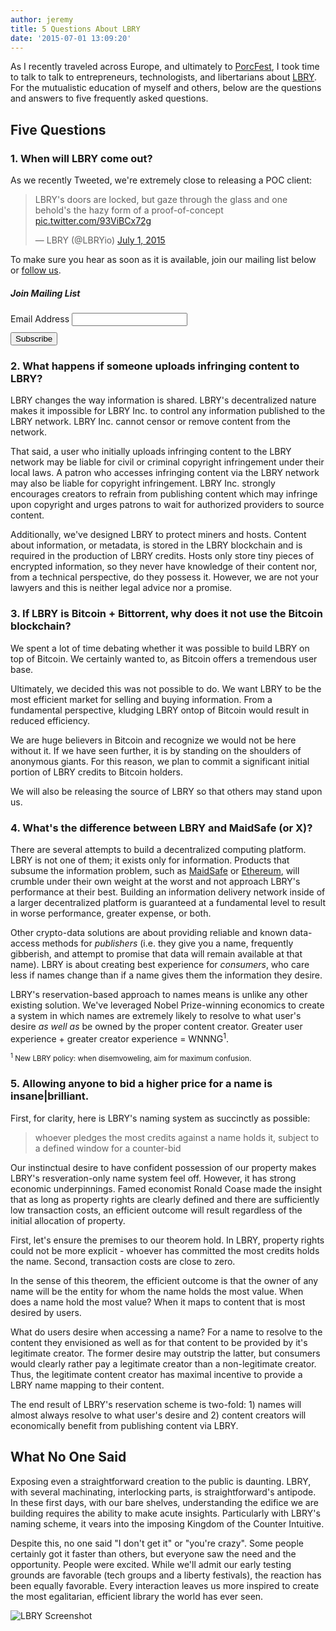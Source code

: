 ```yaml
---
author: jeremy
title: 5 Questions About LBRY
date: '2015-07-01 13:09:20'
---
```


As I recently traveled across Europe, and ultimately to [PorcFest](www.porcfest.com), I took time to talk to talk to entrepreneurs, technologists, and libertarians about [LBRY](http://lbry.io). For the mutualistic education of myself and others, below are the questions and answers to five frequently asked questions.

## Five Questions

### 1. When will LBRY come out?

 As we recently Tweeted, we're extremely close to releasing a POC client:

 <blockquote class="twitter-tweet" data-lang="en"><p lang="en" dir="ltr">LBRY&#39;s doors are locked, but gaze through the glass and one behold&#39;s the hazy form of a proof-of-concept <a href="http://t.co/93ViBCx72g">pic.twitter.com/93ViBCx72g</a></p>&mdash; LBRY (@LBRYio) <a href="https://twitter.com/LBRYio/status/616333374878281728">July 1, 2015</a></blockquote>
<script async src="//platform.twitter.com/widgets.js" charset="utf-8"></script>

 To make sure you hear as soon as it is available, join our mailing list below or
[follow us](https://twitter.com/lbry_io).

##### Join Mailing List

<div id="mc_embed_signup">
<form action="//lbry.us9.list-manage.com/subscribe/post?u=6dff893a9da0ab62d6704afc9&id=7b74c90030" method="post" id="mc-embedded-subscribe-form" name="mc-embedded-subscribe-form" class="validate" target="_blank" novalidate>
    <div id="mc_embed_signup_scroll" >
      <div class="mc-field-group" style="margin-bottom: 10px">
        	<label for="mce-EMAIL">Email Address </label>
        	<input type="email" value="" name="EMAIL" class="required email" id="mce-EMAIL">
      </div>
      <div style="position: absolute; left: -5000px;"><input type="text" name="b_6dff893a9da0ab62d6704afc9_7b74c90030" tabindex="-1" value=""></div>
      <div class="clear"><input type="submit" value="Subscribe" name="subscribe" id="mc-embedded-subscribe" class="button"></div>
    </div>
  </form>
</div>


### 2. What happens if someone uploads infringing content to LBRY?
 LBRY changes the way information is shared. LBRY's decentralized nature makes it impossible for LBRY Inc. to control any information published to the LBRY network. LBRY Inc. cannot censor or remove content from the network.

 That said, a user who initially uploads infringing content to the LBRY network may be liable for civil or criminal copyright infringement under their local laws. A patron who accesses infringing content via the LBRY network may also be liable for copyright infringement. LBRY Inc. strongly encourages creators to refrain from publishing content which may infringe upon copyright and urges patrons to wait for authorized providers to source content.

Additionally, we've designed LBRY to protect miners and hosts. Content about information, or metadata, is stored in the LBRY blockchain and is required in the production of LBRY credits. Hosts only store tiny pieces of encrypted information, so they never have knowledge of their content nor, from a technical perspective, do they possess it. However, we are not your lawyers and this is neither legal advice nor a promise.

### 3. If LBRY is Bitcoin + Bittorrent, why does it not use the Bitcoin blockchain?

 We spent a lot of time debating whether it was possible to build LBRY on top of Bitcoin. We certainly wanted to, as Bitcoin offers a tremendous user base.

 Ultimately, we decided this was not possible to do. We want LBRY to be the most efficient market for selling and buying information. From a fundamental perspective, kludging LBRY ontop of Bitcoin would result in reduced efficiency.

 We are huge believers in Bitcoin and recognize we would not be here without it. If we have seen further, it is by standing on the shoulders of anonymous giants. For this reason, we plan to commit a significant initial portion of LBRY credits to Bitcoin holders.

We will also be releasing the source of LBRY so that others may stand upon us.

### 4. What's the difference between LBRY and MaidSafe (or X)?

 There are several attempts to build a decentralized computing platform. LBRY is not one of them; it exists only for information. Products that subsume the information problem, such as [MaidSafe](www.maidsafe.com) or [Ethereum](www.ethereum.org), will crumble under their own weight at the worst and not approach LBRY's performance at their best. Building an information delivery network inside of a larger decentralized platform is guaranteed at a fundamental level to result in worse performance, greater expense, or both.

Other crypto-data solutions are about providing reliable and known data-access methods for *publishers* (i.e. they give you a name, frequently gibberish, and attempt to promise that data will remain available at that name). LBRY is about creating best experience for *consumers*, who care less if names change than if a name gives them the information they desire.

LBRY's reservation-based approach to names means is unlike any other existing solution. We've leveraged Nobel Prize-winning economics to create a system in which names are extremely likely to resolve to what user's desire *as well as* be owned by the proper content creator. Greater user experience + greater creator experience = WNNNG<sup>1</sup>.

 <small><sup>1</sup> New LBRY policy: when disemvoweling, aim for maximum confusion. </small>

### 5. **Allowing anyone to bid a higher price for a name is insane|brilliant.**

First, for clarity, here is LBRY's naming system as succinctly as possible:

> whoever pledges the most credits against a name holds it, subject to a defined window for a counter-bid

 Our instinctual desire to have confident possession of our property makes LBRY's resveration-only name system feel off. However, it has strong economic underpinnings. Famed economist Ronald Coase made the insight that as long as property rights are clearly defined and there are sufficiently low transaction costs, an efficient outcome will result regardless of the initial allocation of property.

 First, let's ensure the premises to our theorem hold. In LBRY, property rights could not be more explicit - whoever has committed the most credits holds the name. Second, transaction costs are close to zero.

 In the sense of this theorem, the efficient outcome is that the owner of any name will be the entity for whom the name holds the most value. When does a name hold the most value? When it maps to content that is most desired by users.

What do users desire when accessing a name? For a name to resolve to the content they envisioned as well as for that content to be provided by it's legitimate creator. The former desire may outstrip the latter, but consumers would clearly rather pay a legitimate creator than a non-legitimate creator. Thus, the legitimate content creator has maximal incentive to provide a LBRY name mapping to their content.

The end result of LBRY's reservation scheme is two-fold: 1) names will almost always resolve to what user's desire and 2) content creators will economically benefit from publishing content via LBRY.

## What No One Said

Exposing even a straightforward creation to the public is daunting. LBRY, with several machinating, interlocking parts, is straightforward's antipode. In these first days, with our bare shelves, understanding the edifice we are building requires the ability to make acute insights. Particularly with LBRY's naming scheme, it vears into the imposing Kingdom of the Counter Intuitive.

Despite this, no one said "I don't get it" or "you're crazy". Some people certainly got it faster than others, but everyone saw the need and the opportunity. People were excited. While we'll admit our early testing grounds are favorable (tech groups and a liberty festivals), the reaction has been equally favorable. Every interaction leaves us more inspired to create the most egalitarian, efficient library the world has ever seen.

![LBRY Screenshot](https://pbs.twimg.com/media/CI2n8ClWsAAFlrG.png)